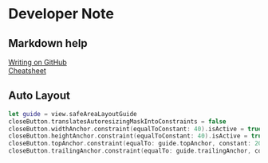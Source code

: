 # Developer Note

## Markdown help
[Writing on GitHub](https://help.github.com/en/github/writing-on-github/creating-and-highlighting-code-blocks)  
[Cheatsheet](https://github.com/adam-p/markdown-here/wiki/Markdown-Cheatsheet)

## Auto Layout
```swift
let guide = view.safeAreaLayoutGuide
closeButton.translatesAutoresizingMaskIntoConstraints = false
closeButton.widthAnchor.constraint(equalToConstant: 40).isActive = true
closeButton.heightAnchor.constraint(equalToConstant: 40).isActive = true
closeButton.topAnchor.constraint(equalTo: guide.topAnchor, constant: 20).isActive = true
closeButton.trailingAnchor.constraint(equalTo: guide.trailingAnchor, constant: -20).isActive = true
```
